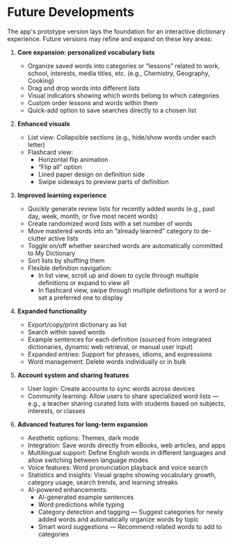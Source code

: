 # Future Developments

The app's prototype version lays the foundation for an interactive dictionary experience. Future versions may refine and expand on these key areas:

1. **Core expansion: personalized vocabulary lists**
   - Organize saved words into categories or “lessons” related to work, school, interests, media titles, etc. (e.g., Chemistry, Geography, Cooking)  
   - Drag and drop words into different lists  
   - Visual indicators showing which words belong to which categories  
   - Custom order lessons and words within them  
   - Quick-add option to save searches directly to a chosen list  

2. **Enhanced visuals**
   - List view: Collapsible sections (e.g., hide/show words under each letter)  
   - Flashcard view:  
     - Horizontal flip animation  
     - “Flip all” option  
     - Lined paper design on definition side  
     - Swipe sideways to preview parts of definition  

3. **Improved learning experience**
   - Quickly generate review lists for recently added words (e.g., past day, week, month, or five most recent words)  
   - Create randomized word lists with a set number of words  
   - Move mastered words into an “already learned” category to de-clutter active lists  
   - Toggle on/off whether searched words are automatically committed to My Dictionary  
   - Sort lists by shuffling them  
   - Flexible definition navigation:  
     - In list view, scroll up and down to cycle through multiple definitions or expand to view all  
     - In flashcard view, swipe through multiple definitions for a word or set a preferred one to display  

4. **Expanded functionality**
   - Export/copy/print dictionary as list  
   - Search within saved words  
   - Example sentences for each definition (sourced from integrated dictionaries, dynamic web retrieval, or manual user input)  
   - Expanded entries: Support for phrases, idioms, and expressions  
   - Word management: Delete words individually or in bulk  

5. **Account system and sharing features**
   - User login: Create accounts to sync words across devices  
   - Community learning: Allow users to share specialized word lists — e.g., a teacher sharing curated lists with students based on subjects, interests, or classes  

6. **Advanced features for long-term expansion**
   - Aesthetic options: Themes, dark mode  
   - Integration: Save words directly from eBooks, web articles, and apps  
   - Multilingual support: Define English words in different languages and allow switching between language modes  
   - Voice features: Word pronunciation playback and voice search  
   - Statistics and insights: Visual graphs showing vocabulary growth, category usage, search trends, and learning streaks  
   - AI-powered enhancements:  
     - AI-generated example sentences  
     - Word predictions while typing  
     - Category detection and tagging — Suggest categories for newly added words and automatically organize words by topic  
     - Smart word suggestions — Recommend related words to add to categories  

